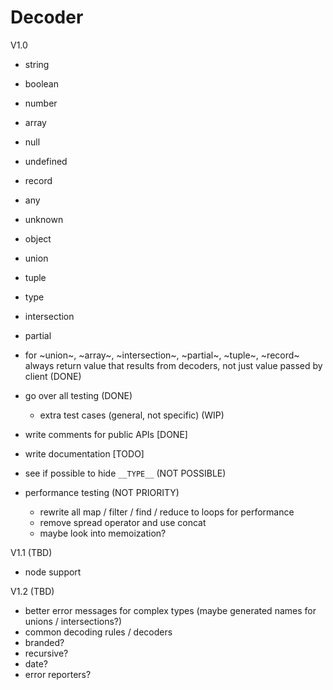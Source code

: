 # Decoder

V1.0

- string
- boolean
- number
- array
- null
- undefined
- record
- any
- unknown
- object
- union
- tuple
- type
- intersection
- partial

- for ~union~, ~array~, ~intersection~, ~partial~, ~tuple~, ~record~ always return value that results from decoders, not just value passed by client (DONE)
- go over all testing (DONE)
  - extra test cases (general, not specific) (WIP)
- write comments for public APIs [DONE]
- write documentation [TODO]
- see if possible to hide `__TYPE__` (NOT POSSIBLE)
- performance testing (NOT PRIORITY)
  - rewrite all map / filter / find / reduce to loops for performance
  - remove spread operator and use concat
  - maybe look into memoization?

V1.1 (TBD)

- node support

V1.2 (TBD)

- better error messages for complex types (maybe generated names for unions / intersections?)
- common decoding rules / decoders
- branded?
- recursive?
- date?
- error reporters?
